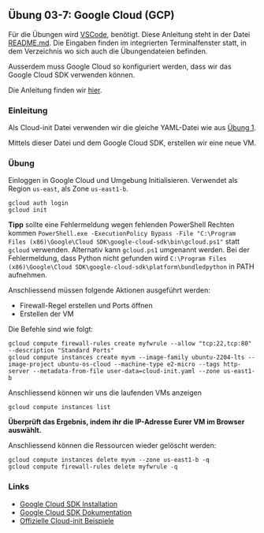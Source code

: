## Übung 03-7: Google Cloud (GCP)

Für die Übungen wird [VSCode](https://code.visualstudio.com/), benötigt. Diese Anleitung steht in der Datei [README.md](README.md). Die Eingaben finden im integrierten Terminalfenster statt, in dem Verzeichnis wo sich auch die Übungendateien befinden.

Ausserdem muss Google Cloud so konfiguriert werden, dass wir das Google Cloud SDK verwenden können.

Die Anleitung finden wir [hier](https://cloud.google.com/sdk/docs/install).

### Einleitung

Als Cloud-init Datei verwenden wir die gleiche YAML-Datei wie aus [Übung 1](../01-1-iac/cloud-init-nginx.yaml).

Mittels dieser Datei und dem Google Cloud SDK, erstellen wir eine neue VM.

### Übung

Einloggen in Google Cloud und Umgebung Initialisieren. Verwendet als Region `us-east`, als Zone `us-east1-b`.

    gcloud auth login
    gcloud init

**Tipp** sollte eine Fehlermeldung wegen fehlenden PowerShell Rechten kommen `PowerShell.exe -ExecutionPolicy Bypass -File "C:\Program Files (x86)\Google\Cloud SDK\google-cloud-sdk\bin\gcloud.ps1"` statt `gcloud` verwenden. Alternativ kann `gcloud.ps1` umgenannt werden. Bei der Fehlermeldung, dass Python nicht gefunden wird `C:\Program Files (x86)\Google\Cloud SDK\google-cloud-sdk\platform\bundledpython` in PATH aufnehmen. 

Anschliessend müssen folgende Aktionen ausgeführt werden:
* Firewall-Regel erstellen und Ports öffnen
* Erstellen der VM 

Die Befehle sind wie folgt:

    gcloud compute firewall-rules create myfwrule --allow "tcp:22,tcp:80" --description "Standard Ports"
    gcloud compute instances create myvm --image-family ubuntu-2204-lts --image-project ubuntu-os-cloud --machine-type e2-micro --tags http-server --metadata-from-file user-data=cloud-init.yaml --zone us-east1-b

Anschliessend können wir uns die laufenden VMs anzeigen

    gcloud compute instances list

**Überprüft das Ergebnis, indem ihr die IP-Adresse Eurer VM im Browser auswählt.**

Anschliessend können die Ressourcen wieder gelöscht werden:

    gcloud compute instances delete myvm --zone us-east1-b -q
    gcloud compute firewall-rules delete myfwrule -q

### Links

* [Google Cloud SDK Installation](https://cloud.google.com/sdk/docs/install)         
* [Google Cloud SDK Dokumentation](https://cloud.google.com/sdk)
* [Offizielle Cloud-init Beispiele](https://cloudinit.readthedocs.io/en/latest/topics/examples.html)
